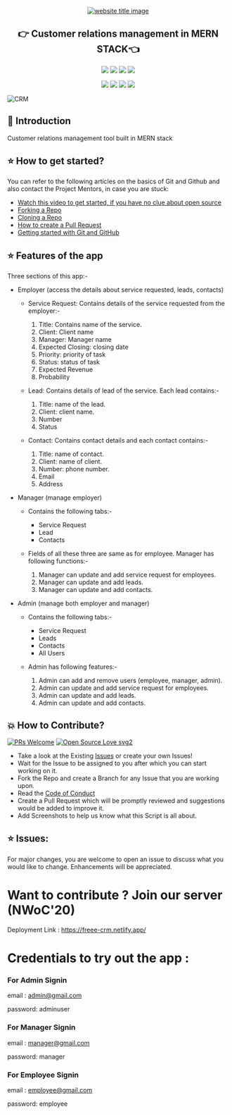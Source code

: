 <p align="center">
  <a href="#"><img src="https://capsule-render.vercel.app/api?type=rect&color=009ACD&height=100&section=header&text=CRM&fontSize=60%&fontColor=ffffff" alt="website title image"></a>
  <h2 align="center">👉 Customer relations management in MERN STACK👈</h2>
</p>


<p align="center">
<img src="https://img.shields.io/badge/language-React-blue?style=for-the-badge">
<img src="https://img.shields.io/badge/language-MongoDB-blue?style=for-the-badge">
<img src="https://img.shields.io/badge/language-Express-blue?style=for-the-badge">
<img src="https://img.shields.io/badge/language-Nodejs-blue?style=for-the-badge">  
 </p>
 
 <p align="center">
<img src="https://img.shields.io/github/stars/shelcia/CRM?style=for-the-badge" >
<img src="https://img.shields.io/github/forks/shelcia/CRM?style=for-the-badge" >  
<img src="https://img.shields.io/github/issues-raw/shelcia/CRM?style=for-the-badge" >
<img src="https://img.shields.io/github/issues-pr-closed-raw/shelcia/CRM?style=for-the-badge" >
</p>

![CRM](https://socialify.git.ci/shelcia/CRM/image?description=1&font=Source%20Code%20Pro&forks=1&issues=1&language=1&owner=1&pattern=Signal&pulls=1&stargazers=1&theme=Dark)
## 📌 Introduction

Customer relations management tool built in MERN stack

## ⭐ How to get started?

You can refer to the following articles on the basics of Git and Github and also contact the Project Mentors, in case you are stuck:

- [Watch this video to get started, if you have no clue about open source](https://youtu.be/SL5KKdmvJ1U)
- [Forking a Repo](https://help.github.com/en/github/getting-started-with-github/fork-a-repo)
- [Cloning a Repo](https://help.github.com/en/desktop/contributing-to-projects/creating-a-pull-request)
- [How to create a Pull Request](https://opensource.com/article/19/7/create-pull-request-github)
- [Getting started with Git and GitHub](https://towardsdatascience.com/getting-started-with-git-and-github-6fcd0f2d4ac6)

## ⭐ Features of the app
Three sections of this app:-
- Employer (access the details about service requested, leads, contacts)
  - Service Request:
    Contains details of the service requested from the employer:-
    1. Title: Contains name of the service.
    2. Client: Client name
    3. Manager: Manager name
    4. Expected Closing: closing date
    5. Priority: priority of task
    6. Status: status of task
    7. Expected Revenue
    8. Probability

  - Lead:
    Contains details of lead of the service. Each lead contains:-
    1. Title: name of the lead.
    2. Client: client name.
    3. Number
    4. Status

  - Contact:
    Contains contact details and each contact contains:-
    1. Title: name of contact.
    2. Client: name of client.
    3. Number: phone number.
    4. Email
    5. Address
  

- Manager (manage employer)
  - Contains the following tabs:-
    - Service Request
    - Lead
    - Contacts  
  
  - Fields of all these three are same as for employee. Manager has following functions:-
    1. Manager can update and add service request for employees.
    2. Manager can update and add leads.
    3. Manager can update and add contacts.


- Admin (manage both employer and manager)
  - Contains the following tabs:-
    - Service Request
    - Leads
    - Contacts
    - All Users

  - Admin has following features:-
    1. Admin can add and remove users (employee, manager, admin).
    2. Admin can update and add service request for employees.
    3. Admin can update and add leads.
    4. Admin can update and add contacts.



## 💥 How to Contribute?

[![PRs Welcome](https://img.shields.io/badge/PRs-welcome-brightgreen.svg?style=flat-square)](http://makeapullrequest.com)
[![Open Source Love svg2](https://badges.frapsoft.com/os/v2/open-source.svg?v=103)](https://github.com/ellerbrock/open-source-badges/)

- Take a look at the Existing [Issues](https://github.com/Tejas1510/Hacking-Scripts/issues) or create your own Issues!
- Wait for the Issue to be assigned to you after which you can start working on it.
- Fork the Repo and create a Branch for any Issue that you are working upon.
- Read the [Code of Conduct](https://github.com/Tejas1510/CRM/blob/master/CODE_OF_CONDUCT.mdd)
- Create a Pull Request which will be promptly reviewed and suggestions would be added to improve it.
- Add Screenshots to help us know what this Script is all about.


## ⭐ Issues:
For major changes, you are welcome to open an issue to discuss what you would like to change. Enhancements will be appreciated.

</p>


# Want to contribute ? Join our server (NWoC'20)

Deployment Link : https://freee-crm.netlify.app/


# Credentials to try out the app :


### For Admin Signin


email : admin@gmail.com

password: adminuser


### For Manager Signin


email : manager@gmail.com

password: manager


### For Employee Signin


email : employee@gmail.com

password: employee
